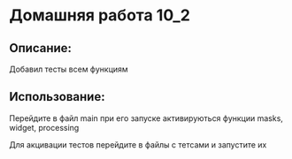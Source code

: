 # Домашняя работа 10_2

## Описание:

Добавил тесты всем функциям

## Использование:

Перейдите в файл main при его запуске активируються функции masks, widget, processing

Для акцивации тестов перейдите в файлы с тетсами и запустите их 
